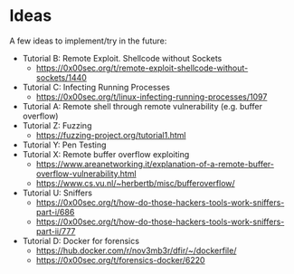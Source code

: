 # Ideas
A few ideas to implement/try in the future:

- Tutorial B: Remote Exploit. Shellcode without Sockets
  - https://0x00sec.org/t/remote-exploit-shellcode-without-sockets/1440
- Tutorial C: Infecting Running Processes
  - https://0x00sec.org/t/linux-infecting-running-processes/1097
- Tutorial A: Remote shell through remote vulnerability (e.g. buffer overflow)
- Tutorial Z: Fuzzing
   - https://fuzzing-project.org/tutorial1.html   
- Tutorial Y: Pen Testing
- Tutorial X: Remote buffer overflow exploiting
   - https://www.areanetworking.it/explanation-of-a-remote-buffer-overflow-vulnerability.html
   - https://www.cs.vu.nl/~herbertb/misc/bufferoverflow/
- Tutorial U: Sniffers
   - https://0x00sec.org/t/how-do-those-hackers-tools-work-sniffers-part-i/686
   - https://0x00sec.org/t/how-do-those-hackers-tools-work-sniffers-part-ii/777
- Tutorial D: Docker for forensics
   - https://hub.docker.com/r/nov3mb3r/dfir/~/dockerfile/
   - https://0x00sec.org/t/forensics-docker/6220
